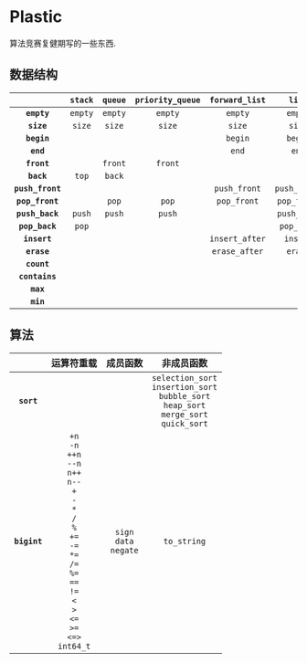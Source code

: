 # Plastic

算法竞赛复健期写的一些东西. 

## 数据结构

| | **`stack`** | **`queue`** | **`priority_queue`** | **`forward_list`** | **`list`** | **`binary_search_tree`** | **`red_black_tree`** | **`avl_tree`** | **`b_tree`** | |
| :--: | :--: | :--: | :--: | :--: | :--: | :--: | :--: | :--: | :--: | :--: |
| **`empty`** | `empty` | `empty` | `empty` | `empty` | `empty` | `empty` | `empty` | `empty` | `empty` | **`empty`** |
| **`size`** | `size` | `size` | `size` | `size` | `size` | `size` | `size` | `size` | `size` | **`size`** |
| **`begin`** | | | | `begin` | `begin` | | | | | **`begin`** |
| **`end`** | | | | `end` | `end` | | | | | **`end`** |
| **`front`** | | `front` | `front` | | | | | | | **`front`** |
| **`back`** | `top` | `back` | | | | | | | | **`back`** |
| **`push_front`** | | | | `push_front` | `push_front` | | | | | **`push_front`** |
| **`pop_front`** | | `pop` | `pop` | `pop_front` | `pop_front` | | | | | **`pop_front`** |
| **`push_back`** | `push` | `push` | `push` | | `push_back` | | | | | **`push_back`** |
| **`pop_back`** | `pop` | | | | `pop_back` | | | | | **`pop_back`** |
| **`insert`** | | | | `insert_after` | `insert` | `insert` | `insert` | `insert` | `insert` | **`insert`** |
| **`erase`** | | | | `erase_after` | `erase` | `erase` | `erase` | `erase` | `erase` | **`erase`** |
| **`count`** | | | | | | `count` | `count` | `count` | `count` | **`count`** |
| **`contains`** | | | | | | `contains` | `contains` | `contains` | `contains` | **`contains`** |
| **`max`** | | | | | | `max` | `max` | `max` | `max` | **`max`** |
| **`min`** | | | | | | `min` | `min` | `min` | `min` | **`min`** |

## 算法

| | 运算符重载 | 成员函数 | 非成员函数 |
| :--: | :--: | :--: | :--: |
| **`sort`** | | |`selection_sort`<br>`insertion_sort`<br>`bubble_sort`<br>`heap_sort`<br>`merge_sort`<br>`quick_sort` |
| **`bigint`** | `+n`<br>`-n`<br>`++n`<br>`--n`<br>`n++`<br>`n--`<br>`+`<br>`-`<br>`*`<br>`/`<br>`%`<br>`+=`<br>`-=`<br>`*=`<br>`/=`<br>`%=`<br>`==`<br>`!=`<br>`<`<br>`>`<br>`<=`<br>`>=`<br>`<=>`<br>`int64_t` | `sign`<br>`data`<br>`negate` | `to_string` |